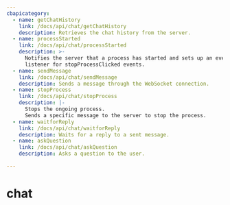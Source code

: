 ```yaml
---
cbapicategory:
  - name: getChatHistory
    link: /docs/api/chat/getChatHistory
    description: Retrieves the chat history from the server.
  - name: processStarted
    link: /docs/api/chat/processStarted
    description: >-
      Notifies the server that a process has started and sets up an event
      listener for stopProcessClicked events.
  - name: sendMessage
    link: /docs/api/chat/sendMessage
    description: Sends a message through the WebSocket connection.
  - name: stopProcess
    link: /docs/api/chat/stopProcess
    description: |-
      Stops the ongoing process.
      Sends a specific message to the server to stop the process.
  - name: waitforReply
    link: /docs/api/chat/waitforReply
    description: Waits for a reply to a sent message.
  - name: askQuestion
    link: /docs/api/chat/askQuestion
    description: Asks a question to the user.  

---
```

# chat
<CBAPICategory />
